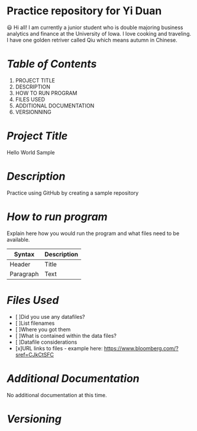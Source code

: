 # Practice repository for Yi Duan
😃 Hi all! I am currently a junior student who is double majoring business analytics and finance at the University of Iowa. I love cooking and traveling. I have one golden retriver called Qiu which means autumn in Chinese.


# *Table of Contents*
 1. PROJECT TITLE
 2. DESCRIPTION
 3. HOW TO RUN PROGRAM
 4. FILES USED
 5. ADDITIONAL DOCUMENTATION
 6. VERSIONNING

# *Project Title*
 Hello World Sample

# *Description*
 Practice using GitHub by creating a sample repository
 
# *How to run program*
 Explain here how you would run the program and what files need to be available.
 
| Syntax | Description |
| --- | ----------- |
| Header | Title |
| Paragraph | Text |
 
# *Files Used*
- [ ]Did you use any datafiles?
- [ ]List filenames
- [ ]Where you got them
- [ ]What is contained within the data files?
- [ ]Datafile considerations
- [x]URL links to files - example here: https://www.bloomberg.com/?sref=CJkCtSFC

# *Additional Documentation*
No additional documentation at this time.

# *Versioning*
